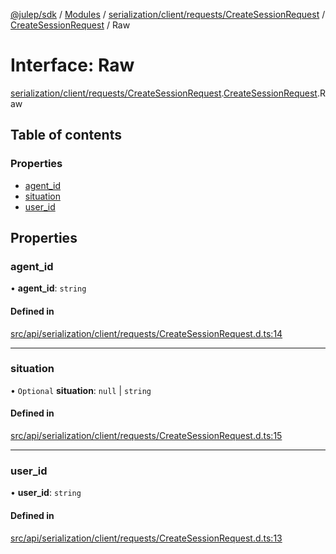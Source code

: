 [@julep/sdk](../README.md) / [Modules](../modules.md) / [serialization/client/requests/CreateSessionRequest](../modules/serialization_client_requests_CreateSessionRequest.md) / [CreateSessionRequest](../modules/serialization_client_requests_CreateSessionRequest.CreateSessionRequest.md) / Raw

# Interface: Raw

[serialization/client/requests/CreateSessionRequest](../modules/serialization_client_requests_CreateSessionRequest.md).[CreateSessionRequest](../modules/serialization_client_requests_CreateSessionRequest.CreateSessionRequest.md).Raw

## Table of contents

### Properties

- [agent\_id](serialization_client_requests_CreateSessionRequest.CreateSessionRequest.Raw.md#agent_id)
- [situation](serialization_client_requests_CreateSessionRequest.CreateSessionRequest.Raw.md#situation)
- [user\_id](serialization_client_requests_CreateSessionRequest.CreateSessionRequest.Raw.md#user_id)

## Properties

### agent\_id

• **agent\_id**: `string`

#### Defined in

[src/api/serialization/client/requests/CreateSessionRequest.d.ts:14](https://github.com/julep-ai/samantha-monorepo/blob/9aefd53/sdks/js/src/api/serialization/client/requests/CreateSessionRequest.d.ts#L14)

___

### situation

• `Optional` **situation**: ``null`` \| `string`

#### Defined in

[src/api/serialization/client/requests/CreateSessionRequest.d.ts:15](https://github.com/julep-ai/samantha-monorepo/blob/9aefd53/sdks/js/src/api/serialization/client/requests/CreateSessionRequest.d.ts#L15)

___

### user\_id

• **user\_id**: `string`

#### Defined in

[src/api/serialization/client/requests/CreateSessionRequest.d.ts:13](https://github.com/julep-ai/samantha-monorepo/blob/9aefd53/sdks/js/src/api/serialization/client/requests/CreateSessionRequest.d.ts#L13)
